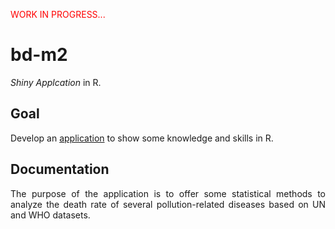 <span style="color: red;">WORK IN PROGRESS...</span>

# bd-m2

_Shiny Applcation_ in R.

## Goal

<div style="text-align: justify">

Develop an [application](https://alexisvte.shinyapps.io/big-data-app/?_ga=2.183157155.462710402.1681053594-1612834766.1681053594) to show some knowledge and skills in R.

## Documentation

The purpose of the application is to offer some statistical methods to analyze the death rate of several pollution-related diseases based on UN and WHO datasets.

</div>
